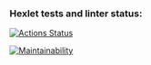 ### Hexlet tests and linter status:
[![Actions Status](https://github.com/northernchar/php-project-lvl2/workflows/hexlet-check/badge.svg)](https://github.com/northernchar/php-project-lvl2/actions)

[![Maintainability](https://api.codeclimate.com/v1/badges/5adeef3813da161f3571/maintainability)](https://codeclimate.com/github/northernchar/php-project-lvl2/maintainability)